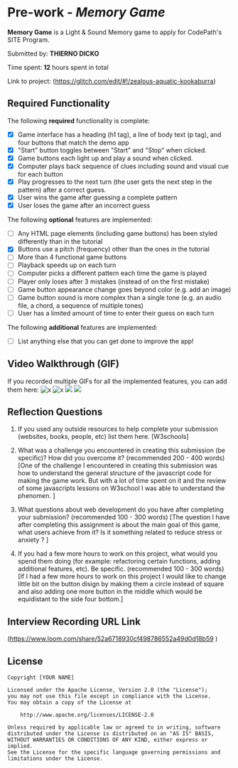 # Pre-work - _Memory Game_

**Memory Game** is a Light & Sound Memory game to apply for CodePath's SITE Program.

Submitted by: **THIERNO DICKO**

Time spent: **12** hours spent in total

Link to project: (https://glitch.com/edit/#!/zealous-aquatic-kookaburra)

## Required Functionality

The following **required** functionality is complete:

- [x] Game interface has a heading (h1 tag), a line of body text (p tag), and four buttons that match the demo app
- [x] "Start" button toggles between "Start" and "Stop" when clicked.
- [x] Game buttons each light up and play a sound when clicked.
- [x] Computer plays back sequence of clues including sound and visual cue for each button
- [x] Play progresses to the next turn (the user gets the next step in the pattern) after a correct guess.
- [x] User wins the game after guessing a complete pattern
- [x] User loses the game after an incorrect guess

The following **optional** features are implemented:

- [ ] Any HTML page elements (including game buttons) has been styled differently than in the tutorial
- [x] Buttons use a pitch (frequency) other than the ones in the tutorial
- [ ] More than 4 functional game buttons
- [ ] Playback speeds up on each turn
- [ ] Computer picks a different pattern each time the game is played
- [ ] Player only loses after 3 mistakes (instead of on the first mistake)
- [ ] Game button appearance change goes beyond color (e.g. add an image)
- [ ] Game button sound is more complex than a single tone (e.g. an audio file, a chord, a sequence of multiple tones)
- [ ] User has a limited amount of time to enter their guess on each turn

The following **additional** features are implemented:

- [ ] List anything else that you can get done to improve the app!

## Video Walkthrough (GIF)

If you recorded multiple GIFs for all the implemented features, you can add them here:
![x](http://g.recordit.co/fZ0Dmr5Abc.gif)
![x](http://g.recordit.co/IR2DxUD3p3.gif)
![](gif3-link-here)
![](gif4-link-here)

## Reflection Questions

1. If you used any outside resources to help complete your submission (websites, books, people, etc) list them here.
   [W3schools]

2. What was a challenge you encountered in creating this submission (be specific)? How did you overcome it? (recommended 200 - 400 words)
   [One of the challenge I encountered in creating this submission was how to understand the general structure of the javascript code for making the game work. But with a lot of time spent on it and the review of some javascripts lessons on W3school I was able to understand the phenomen. ]

3. What questions about web development do you have after completing your submission? (recommended 100 - 300 words)
   [The question I have after completing this assignment is about the main goal of this game, what users achieve from it? Is it something related to reduce stress or anxiety ? ]

4. If you had a few more hours to work on this project, what would you spend them doing (for example: refactoring certain functions, adding additional features, etc). Be specific. (recommended 100 - 300 words)
   [If I had a few more hours to work on this project I would like to change little bit on the button disign by making them a circle instead of square and also adding one more button in the middle which would be equidistant to the side four bottom.]

## Interview Recording URL Link

(https://www.loom.com/share/52a6718930cf498786552a49d0d18b59 )

## License

    Copyright [YOUR NAME]

    Licensed under the Apache License, Version 2.0 (the "License");
    you may not use this file except in compliance with the License.
    You may obtain a copy of the License at

        http://www.apache.org/licenses/LICENSE-2.0

    Unless required by applicable law or agreed to in writing, software
    distributed under the License is distributed on an "AS IS" BASIS,
    WITHOUT WARRANTIES OR CONDITIONS OF ANY KIND, either express or implied.
    See the License for the specific language governing permissions and
    limitations under the License.
